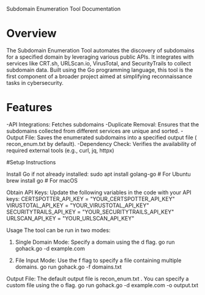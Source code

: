 Subdomain Enumeration Tool Documentation
# Overview
The Subdomain Enumeration Tool automates the discovery of subdomains for a specified domain by leveraging various public APIs. It integrates with services like CRT.sh, URLScan.io, VirusTotal, and SecurityTrails to collect subdomain data. Built using the Go programming language, this tool is the first component of a broader project aimed at simplifying reconnaissance tasks in cybersecurity.

# Features
   
-API Integrations: Fetches subdomains 
-Duplicate Removal: Ensures that the subdomains collected from different
services are unique and sorted.
-Output File: Saves the enumerated subdomains into a specified output file
( recon_enum.txt by default).
-Dependency Check: Verifies the availability of required external tools (e.g.,
curl, jq, httpx)

#Setup Instructions
   
  Install Go if not already installed:
sudo apt install golang-go # For Ubuntu
brew install go # For macOS

 Obtain API Keys:
Update the following variables in the code with your API keys:
CERTSPOTTER_API_KEY = "YOUR_CERTSPOTTER_API_KEY"
VIRUSTOTAL_API_KEY = "YOUR_VIRUSTOTAL_API_KEY"
SECURITYTRAILS_API_KEY = "YOUR_SECURITYTRAILS_API_KEY"
URLSCAN_API_KEY = "YOUR_URLSCAN_API_KEY"


 Usage
The tool can be run in two modes:

1. Single Domain Mode: Specify a domain using the d flag.
go run gohack.go -d example.com

2. File Input Mode: Use the f flag to specify a file containing multiple
domains.
go run gohack.go -f domains.txt

Output File: The default output file is recon_enum.txt . You can specify a
custom file using the o flag.
go run gohack.go -d example.com -o output.txt
